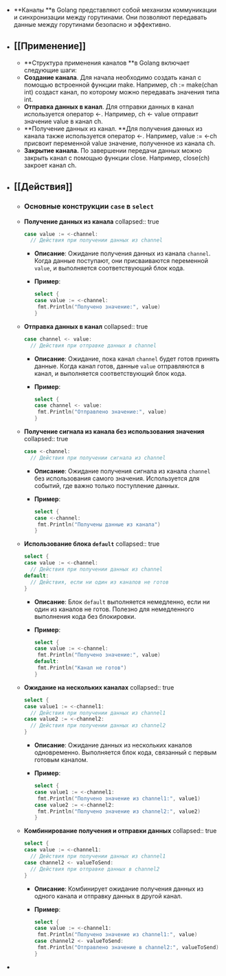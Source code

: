 - **Каналы **в Golang представляют собой механизм коммуникации и синхронизации между горутинами. Они позволяют передавать данные между горутинами безопасно и эффективно.
- ## [[Применение]]
	- **Структура применения каналов **в Golang включает следующие шаги:
	- **Создание канала**. Для начала необходимо создать канал с помощью встроенной функции make. Например, ch := make(chan int) создаст канал, по которому можно передавать значения типа int.
	- **Отправка данных в канал**. Для отправки данных в канал используется оператор <-. Например, ch <- value отправит значение value в канал ch.
	- **Получение данных из канал. **Для получения данных из канала также используется оператор <-. Например, value := <-ch присвоит переменной value значение, полученное из канала ch.
	- **Закрытие канала.** По завершении передачи данных можно закрыть канал с помощью функции close. Например, close(ch) закроет канал ch.
- ## [[Действия]]
	- ### Основные конструкции  `case`  в  `select`
	- **Получение данных из канала**
	  collapsed:: true
	  
	  ```go
	  case value := <-channel:
	    // Действия при получении данных из channel
	  ```
		- **Описание**: Ожидание получения данных из канала `channel`. Когда данные поступают, они присваиваются переменной `value`, и выполняется соответствующий блок кода.
		- **Пример**:
		  
		  ```go
		  select {
		  case value := <-channel:
		   fmt.Println("Получено значение:", value)
		  }
		  ```
	- **Отправка данных в канал**
	  collapsed:: true
	  
	  ```go
	  case channel <- value:
	    // Действия при отправке данных в channel
	  ```
		- **Описание**: Ожидание, пока канал `channel` будет готов принять данные. Когда канал готов, данные `value` отправляются в канал, и выполняется соответствующий блок кода.
		- **Пример**:
		  
		  ```go
		  select {
		  case channel <- value:
		   fmt.Println("Отправлено значение:", value)
		  }
		  ```
	- **Получение сигнала из канала без использования значения**
	  collapsed:: true
	  
	  ```go
	  case <-channel:
	    // Действия при получении сигнала из channel
	  ```
		- **Описание**: Ожидание получения сигнала из канала `channel` без использования самого значения. Используется для событий, где важно только поступление данных.
		- **Пример**:
		  
		  ```go
		  select {
		  case <-channel:
		   fmt.Println("Получены данные из канала")
		  }
		  ```
	- **Использование блока `default`**
	  collapsed:: true
	  
	  ```go
	  select {
	  case value := <-channel:
	    // Действия при получении данных из channel
	  default:
	    // Действия, если ни один из каналов не готов
	  }
	  ```
		- **Описание**: Блок `default` выполняется немедленно, если ни один из каналов не готов. Полезно для немедленного выполнения кода без блокировки.
		- **Пример**:
		  
		  ```go
		  select {
		  case value := <-channel:
		   fmt.Println("Получено значение:", value)
		  default:
		   fmt.Println("Канал не готов")
		  }
		  ```
	- **Ожидание на нескольких каналах**
	  collapsed:: true
	  
	  ```go
	  select {
	  case value1 := <-channel1:
	    // Действия при получении данных из channel1
	  case value2 := <-channel2:
	    // Действия при получении данных из channel2
	  }
	  ```
		- **Описание**: Ожидание данных из нескольких каналов одновременно. Выполняется блок кода, связанный с первым готовым каналом.
		- **Пример**:
		  
		  ```go
		  select {
		  case value1 := <-channel1:
		   fmt.Println("Получено значение из channel1:", value1)
		  case value2 := <-channel2:
		   fmt.Println("Получено значение из channel2:", value2)
		  }
		  ```
	- **Комбинирование получения и отправки данных**
	  collapsed:: true
	  
	  ```go
	  select {
	  case value := <-channel1:
	    // Действия при получении данных из channel1
	  case channel2 <- valueToSend:
	    // Действия при отправке данных в channel2
	  }
	  ```
		- **Описание**: Комбинирует ожидание получения данных из одного канала и отправку данных в другой канал.
		- **Пример**:
		  
		  ```go
		  select {
		  case value := <-channel1:
		   fmt.Println("Получено значение из channel1:", value)
		  case channel2 <- valueToSend:
		   fmt.Println("Отправлено значение в channel2:", valueToSend)
		  }
		  ```
-